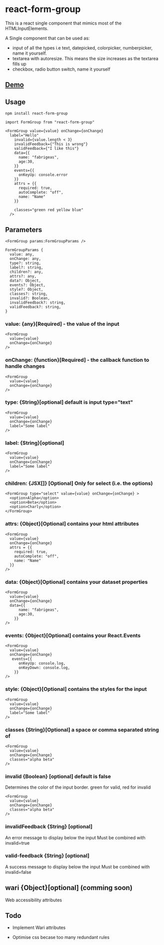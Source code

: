 # react-form-group

This is a react single component that mimics most of the HTMLInputElements.

A Single component that can be used as:
- input of all the types i.e text, datepicked, colorpicker, numberpicker, name it yourself.
- textarea with autoresize. This means the size increases as the textarea fills up
- checkbox, radio button switch, name it yourself

## [Demo](https://codesandbox.io/s/github/fabrigeas/react-formg-group)

## Usage

    npm install react-form-group

    import FormGroup from "react-form-group"

    <FormGroup value={value} onChange={onChange}
      label="Hello"
        invalid={value.length < 3}
        invalidFeedback={"This is wrong"}
        validFeedback={"I like this"}
        data={{
          name: "fabrigeas",
          age:30,
        }}
        events={{
          onKeyUp: console.error
        }}
        attrs = {{
          required: true,
          autoComplete: "off",
          name: "Name"
        }}

        classes="green red yellow blue"
      />

## Parameters

    <FormGroup params:FormGroupParams />

    FormGroupParams {
      value: any,
      onChange: any,
      type?: string,
      label?: string,
      children?: any,
      attrs?: any,
      data?: Object,
      events?: Object,
      style?: Object,
      classes?: string,
      invalid?: Boolean,
      invalidFeedback?: string,
      validFeedback?: string,
    }


### value: {any}[Required] - the value of the input

    <FormGroup 
      value={value} 
      onChange={onChange}
    />

### onChange: {function}[Required] - the callback function to handle changes

    <FormGroup 
      value={value} 
      onChange={onChange}
    />

### type: {String}[optional] default is input type="text"

    <FormGroup 
      value={value} 
      onChange={onChange}
      label="Some label"
    />

### label: {String}[optional]

    <FormGroup 
      value={value} 
      onChange={onChange}
      label="Some label"
    />

### children: {JSX[]} [Optional] Only for select (i.e. the options)

    <FormGroup type="select" value={value} onChange={onChange} >
      <option>Alpha</option>
      <option>Beta</option>
      <option>Charly</option>
    </FormGroup>

### attrs: {Object}[Optional] contains your html attributes

    <FormGroup 
      value={value} 
      onChange={onChange}
      attrs = {{
        required: true,
        autoComplete: "off",
        name: "Name"
      }}
    />

### data: {Object}[Optional] contains your dataset properties

    <FormGroup 
      value={value} 
      onChange={onChange}
      data={{
          name: "fabrigeas",
          age:30,
        }}
    />

### events: {Object}[Optional] contains your React.Events

    <FormGroup 
      value={value} 
      onChange={onChange}
       events={{
          onKeyUp: console.log,
          onKeyDown: console.log,
        }}
    />


### style: {Object}[Optional] contains the styles for the input

    <FormGroup 
      value={value} 
      onChange={onChange}
      label="Some label"
    />

### classes {String}[Optional] a space or comma separated string of 

    <FormGroup 
      value={value} 
      onChange={onChange}
      classes="alpha beta"
    />

### invalid {Boolean} [optional] default is false

Determines the color of the input border.
green for valid, red for invalid

    <FormGroup 
      value={value} 
      onChange={onChange}
      classes="alpha beta"
    />

### invalidFeedback {String} [optional]

An error message to display below the input
Must be combined with invalid=true
    <FormGroup 
      value={value} 
      onChange={onChange}
      invalidFeedback="Please fill this input"
    />

### valid-feedback {String} [optional]

A success message to display below the input
Must be combined with invalid=false
    <FormGroup 
      value={value} 
      onChange={onChange}
      validFeedback="looks good"
    />

## wari {Object}[optional] (comming soon)

Web accessibility attributes


## Todo

- Implement Wari attributes

- Optimise css becase too many redundant rules

